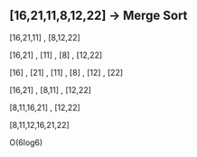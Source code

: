 ## [16,21,11,8,12,22] -> Merge Sort

[16,21,11]   ,   [8,12,22]

[16,21] , [11] , [8] , [12,22]

[16] , [21] , [11] , [8] , [12] , [22]

[16,21] , [8,11] , [12,22]

[8,11,16,21] , [12,22]

[8,11,12,16,21,22]

O(6log6)